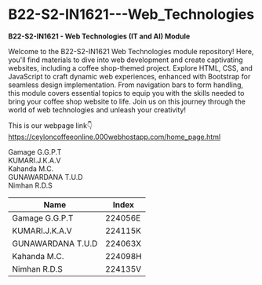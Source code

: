 # B22-S2-IN1621---Web_Technologies

**B22-S2-IN1621 - Web Technologies (IT and AI) Module**

Welcome to the B22-S2-IN1621 Web Technologies module repository! Here, you'll find materials to dive into web development and create captivating websites, including a coffee shop-themed project. Explore HTML, CSS, and JavaScript to craft dynamic web experiences, enhanced with Bootstrap for seamless design implementation. From navigation bars to form handling, this module covers essential topics to equip you with the skills needed to bring your coffee shop website to life. Join us on this journey through the world of web technologies and unleash your creativity! 

This is our webpage link👇
https://ceyloncoffeeonline.000webhostapp.com/home_page.html

Gamage G.G.P.T
<br>
KUMARI.J.K.A.V
<br>
Kahanda M.C.
<br>
GUNAWARDANA T.U.D
<br>
Nimhan R.D.S


| Name 		     | Index   | 
| -------------------| ------- | 
| Gamage G.G.P.T     | 224056E |             
| KUMARI.J.K.A.V     | 224115K |             
| GUNAWARDANA T.U.D  | 224063X |             
| Kahanda M.C.       | 224098H |             
| Nimhan R.D.S       | 224135V |            
